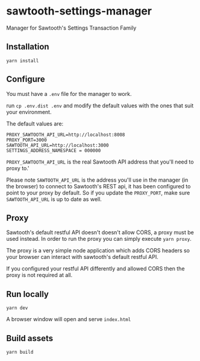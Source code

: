 # sawtooth-settings-manager
Manager for Sawtooth's Settings Transaction Family

## Installation
`yarn install`

## Configure
You must have a `.env` file for the manager to work.

run `cp .env.dist .env` and modify the default values with the ones that suit your environment.

The default values are:
```
PROXY_SAWTOOTH_API_URL=http://localhost:8008
PROXY_PORT=3000
SAWTOOTH_API_URL=http://localhost:3000
SETTINGS_ADDRESS_NAMESPACE = 000000
```

`PROXY_SAWTOOTH_API_URL` is the real Sawtooth API address that you'll need to proxy to.'

Please note `SAWTOOTH_API_URL` is the address you'll use in the manager (in the browser) to connect to Sawtooth's REST api, it has been configured to point to your proxy by default. So if you update the `PROXY_PORT`, make sure `SAWTOOTH_API_URL` is up to date as well.  

## Proxy
Sawtooth's default restful API doesn't doesn't allow CORS, a proxy must be used instead.
In order to run the proxy you can simply execute `yarn proxy`.

The proxy is a very simple node application which adds CORS headers so your browser can interact with sawtooth's default restful API.

If you configured your restful API differently and allowed CORS then the proxy is not required at all.

## Run locally
`yarn dev`

A browser window will open and serve `index.html`

## Build assets
`yarn build`
